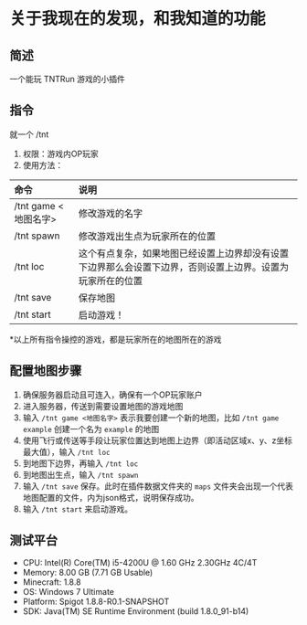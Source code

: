 # 关于我现在的发现，和我知道的功能

## 简述
一个能玩 TNTRun 游戏的小插件

## 指令
就一个 /tnt
1. 权限：游戏内OP玩家
2. 使用方法：

| 命令 | 说明 |
|:--------|:------|
| /tnt game <地图名字> | 修改游戏的名字 |
| /tnt spawn | 修改游戏出生点为玩家所在的位置 |
| /tnt loc | 这个有点复杂，如果地图已经设置上边界却没有设置下边界那么会设置下边界，否则设置上边界。设置为玩家所在的位置 |
| /tnt save | 保存地图 |
| /tnt start | 启动游戏！ |

 \*以上所有指令操控的游戏，都是玩家所在的地图所在的游戏

## 配置地图步骤

1. 确保服务器启动且可连入，确保有一个OP玩家账户
2. 进入服务器，传送到需要设置地图的游戏地图
3. 输入 `/tnt game <地图名字>` 表示我要创建一个新的地图，比如 `/tnt game example` 创建一个名为 `example` 的地图
4. 使用飞行或传送等手段让玩家位置达到地图上边界（即活动区域x、y、z坐标最大值），输入 `/tnt loc`
5. 到地图下边界，再输入 `/tnt loc`
6. 到地图出生点，输入 `/tnt spawn`
7. 输入 `/tnt save` 保存。此时在插件数据文件夹的 `maps` 文件夹会出现一个代表地图配置的文件，内为json格式，说明保存成功。
8. 输入 `/tnt start` 来启动游戏。

## 测试平台

* CPU: Intel(R) Core(TM) i5-4200U @ 1.60 GHz  2.30GHz 4C/4T
* Memory: 8.00 GB (7.71 GB Usable)
* Minecraft: 1.8.8
* OS: Windows 7 Ultimate 
* Platform: Spigot 1.8.8-R0.1-SNAPSHOT
* SDK: Java(TM) SE Runtime Environment (build 1.8.0_91-b14)
